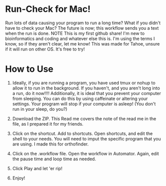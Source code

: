 # Run-Check for Mac!
Run lots of data causing your program to run a long time? What if you didn't have to check your Mac? The future is now; this workflow sends you a text when the run is done. 
NOTE
This is my first github share! I'm new to bioinformatics and coding and whatever else this is. I'm using the terms I know, so if they aren't clear, let me know!
This was made for Tahoe, unsure if it will run on other OS. It's free to try!


# How to Use
1. Ideally, if you are running a program, you have used tmux or nohup to allow it to run in the background. If you haven't, and you aren't long into a run, do it now!!!! Additionally, it is ideal that you prevent your computer from sleeping. You can do this by using caffeinate or altering your settings. Your program will stop if your computer is asleep! (You don't run in your sleep, do you?)

2. Download the ZIP. This Read me covers the note of the read me in the file, as I prepared it for my friends.

3. Click on the shortcut. Add to shortcuts. Open shortcuts, and edit the shell to your needs. You will need to imput the specific program that you are using. I made this for orthofinder.

4. Click on the .workflow file. Open the workflow in Automator. Again, edit the pause time and loop time as needed.

5. Click Play and let 'er rip!

6. Enjoy!
